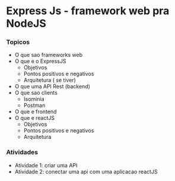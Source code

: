 # Express Js - framework web pra NodeJS

### Topicos
- O que sao frameworks web
- O que e o ExpressJS
  - Objetivos
  - Pontos positivos e negativos
  - Arquitetura ( se tiver)
- O que uma API Rest (backend)
- O que sao clients
  - Isominia
  - Postman
- O que e frontend
- O que e reactJS
  - Objetivos
  - Pontos positivos e negativos
  - Arquitetura

### Atividades
- Atividade 1: criar uma API
- Atividade 2: conectar uma api com uma aplicacao reactJS
